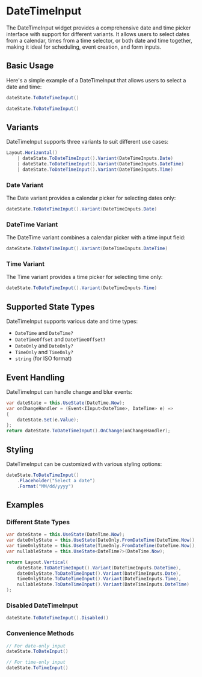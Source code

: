 # DateTimeInput

The DateTimeInput widget provides a comprehensive date and time picker interface with support for different variants. It allows users to select dates from a calendar, times from a time selector, or both date and time together, making it ideal for scheduling, event creation, and form inputs.

## Basic Usage

Here's a simple example of a DateTimeInput that allows users to select a date and time:

```csharp
dateState.ToDateTimeInput()
```

```csharp
dateState.ToDateTimeInput()
```

## Variants

DateTimeInput supports three variants to suit different use cases:

```csharp
Layout.Horizontal()
    | dateState.ToDateTimeInput().Variant(DateTimeInputs.Date)
    | dateState.ToDateTimeInput().Variant(DateTimeInputs.DateTime)
    | dateState.ToDateTimeInput().Variant(DateTimeInputs.Time)
```

### Date Variant

The Date variant provides a calendar picker for selecting dates only:

```csharp
dateState.ToDateTimeInput().Variant(DateTimeInputs.Date)
```

### DateTime Variant

The DateTime variant combines a calendar picker with a time input field:

```csharp
dateState.ToDateTimeInput().Variant(DateTimeInputs.DateTime)
```

### Time Variant

The Time variant provides a time picker for selecting time only:

```csharp
dateState.ToDateTimeInput().Variant(DateTimeInputs.Time)
```

## Supported State Types

DateTimeInput supports various date and time types:

- `DateTime` and `DateTime?`
- `DateTimeOffset` and `DateTimeOffset?`
- `DateOnly` and `DateOnly?`
- `TimeOnly` and `TimeOnly?`
- `string` (for ISO format)

## Event Handling

DateTimeInput can handle change and blur events:

```csharp
var dateState = this.UseState(DateTime.Now);
var onChangeHandler = (Event<IInput<DateTime>, DateTime> e) =>
{
    dateState.Set(e.Value);
};
return dateState.ToDateTimeInput().OnChange(onChangeHandler);
```

## Styling

DateTimeInput can be customized with various styling options:

```csharp
dateState.ToDateTimeInput()
    .Placeholder("Select a date")
    .Format("MM/dd/yyyy")
```

## Examples

### Different State Types

```csharp
var dateState = this.UseState(DateTime.Now);
var dateOnlyState = this.UseState(DateOnly.FromDateTime(DateTime.Now));
var timeOnlyState = this.UseState(TimeOnly.FromDateTime(DateTime.Now));
var nullableState = this.UseState<DateTime?>(DateTime.Now);

return Layout.Vertical(
    dateState.ToDateTimeInput().Variant(DateTimeInputs.DateTime),
    dateOnlyState.ToDateTimeInput().Variant(DateTimeInputs.Date),
    timeOnlyState.ToDateTimeInput().Variant(DateTimeInputs.Time),
    nullableState.ToDateTimeInput().Variant(DateTimeInputs.DateTime)
);
```

### Disabled DateTimeInput

```csharp
dateState.ToDateTimeInput().Disabled()
```

### Convenience Methods

```csharp
// For date-only input
dateState.ToDateInput()

// For time-only input
dateState.ToTimeInput()
```

<WidgetDocs Type="Ivy.DateTimeInput" ExtensionTypes="Ivy.DateTimeInputExtensions" SourceUrl="https://github.com/Ivy-Interactive/Ivy-Framework/blob/main/Ivy/Widgets/Inputs/DateTimeInput.cs"/> 